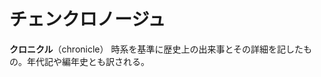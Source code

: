 チェンクロノージュ
====================================================

**クロニクル**（chronicle）
時系を基準に歴史上の出来事とその詳細を記したもの。年代記や編年史とも訳される。

